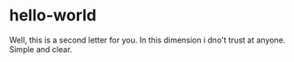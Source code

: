 # hello-world
Well, this is a second letter for you. In this dimension i dno't trust at anyone. Simple and clear.
